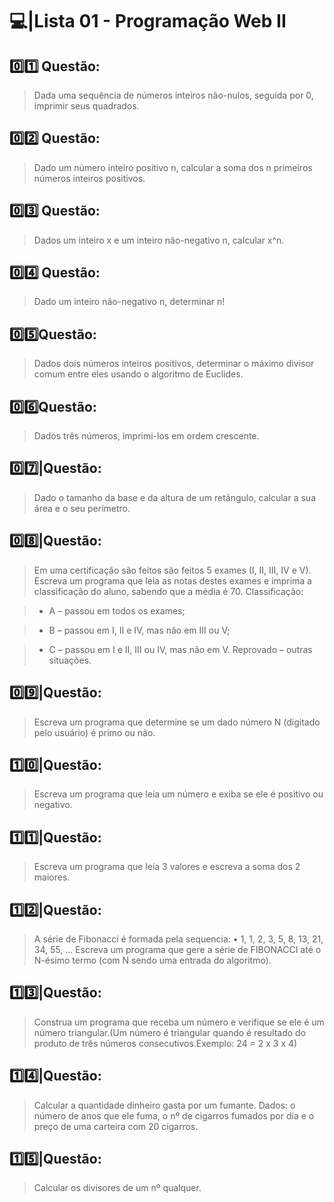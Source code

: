 # 💻|Lista 01 - Programação Web II

## :zero::one: Questão: 
> Dada uma sequência de números inteiros não-nulos, seguida por 0, imprimir seus quadrados.

## :zero::two: Questão:
> Dado um número inteiro positivo n, calcular a soma dos n primeiros números inteiros positivos.

## :zero::three: Questão:
> Dados um inteiro x e um inteiro não-negativo n, calcular x^n.

## :zero::four: Questão:
> Dado um inteiro não-negativo n, determinar n!

## :zero::five:Questão:
> Dados dois números inteiros positivos, determinar o máximo divisor comum entre eles usando o algoritmo de Euclides.

## :zero::six:Questão:
> Dados três números, imprimi-los em ordem crescente.

## :zero::seven:|Questão:
> Dado o tamanho da base e da altura de um retângulo, calcular a sua área e o seu perímetro.

## :zero::eight:|Questão:
> Em uma certificação são feitos são feitos 5 exames (I, II, III, IV e V). Escreva um programa que leia as notas destes exames e imprima a classificação do aluno, sabendo que a média é 70. Classificação: 

> - A – passou em todos os exames; 

> - B – passou em I, II e IV, mas não em III ou V; 

> - C – passou em I e II, III ou IV, mas não em V. Reprovado – outras situações.

## :zero::nine:|Questão:
> Escreva um programa que determine se um dado número N (digitado pelo usuário) é primo ou não.

## :one::zero:|Questão:
> Escreva um programa que leia um número e exiba se ele é positivo ou negativo.

## :one::one:|Questão:
> Escreva um programa que leia 3 valores e escreva a soma dos 2 maiores.

## :one::two:|Questão:
> A série de Fibonacci é formada pela sequencia: • 1, 1, 2, 3, 5, 8, 13, 21, 34, 55, ... Escreva um programa que gere a série de FIBONACCI até o N-ésimo termo (com N sendo uma entrada do algoritmo).

## :one::three:|Questão:
> Construa um programa que receba um número e verifique se ele é um número triangular.(Um número é triangular quando é resultado do produto de três números consecutivos.Exemplo: 24 = 2 x 3 x 4)

## :one::four:|Questão:
> Calcular a quantidade dinheiro gasta por um fumante. Dados: o número de anos que ele fuma, o nº de cigarros fumados por dia e o preço de uma carteira com 20 cigarros. 

## :one::five:|Questão: 
> Calcular os divisores de um nº qualquer. 
